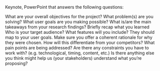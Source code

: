 Keynote, PowerPoint that answers the following questions:

What are your overall objectives for the project? What problem(s) are you solving? What user goals are you making possible?
What is/are the main takeaways from your research findings? Briefly recap what you learned
Who is your target audience?
What features will you include? They should map to your user goals. Make sure you offer a coherent rationale for why they were chosen.
How will this differentiate from your competitors? What pain points are being addressed?
Are there any constraints you have to work with? (e.g. technological, timing, content, etc.)
Is there anything else you think might help us (your stakeholders) understand what you’re proposing?
